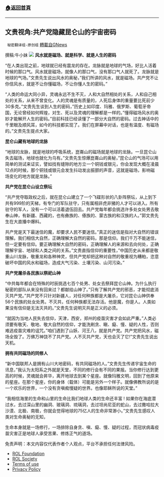 ###  [:house:返回首頁](https://github.com/ourhimalayas/txt)
---


## 文贵视角:共产党隐藏昆仑山的宇宙密码
` 秘密翻译组-原创组` [轉載自GNews](https://gnews.org/zh-hans/1847673/)

撰稿:牛小妹
![](https://assets.gnews.org/wp-content/uploads/2022/01/Image-1-2-2.jpg)
**风水就是磁场、就是科学、就是人生的密码**

“在人类出现之前，地球就已经有震龙的存在。龙脉就是地球的气场，好比人活着时候的那口气。风水就是磁场，就像人的那口气，没有那口气人就死了。龙脉就是地球的气场。”文贵先生说出风水的奥秘，”我们所讲的风水，就是磁场。共产党不让你信风水，就是不让你懂磁场，不让你懂人生的密码。”

“人类的命运大同小异，灵魂永远不生不灭，人和大自然相处的关系，人和自己相处的关系，从来不曾变化。人的灵魂是有质量的，人死后身体的重量要比死前少30多克。”文贵先生谈到人生的密码，”历史上如印度、玛雅、俄罗斯、葡萄牙帝国，无论曾经如何辉煌，对生、死以及灵魂的理解都是一样的。”懂得磁场风水的奥妙才能解开人生的密码。”目前科技已经读懂了一部分大自然的密码。过去神话中的千里眼及顺风耳，如今的科技都实现了。我们在屏幕中对话，也是有温度、有磁场的。”文贵先生提点大家。

**昆仑山藏有地球的龙脉**

“地球的龙脉，就是地球的呼吸系统，崑崙山的磁场就是地球的龙脉。一旦昆仑山失去磁场，地球也就化为乌有。”文贵先生惊爆崑崙山的奥秘，”昆仑山的气场可以用简单的测试来证实，譬如找有缝隙的地方立一个铜钱或银元，你会发现大概在凌晨12点的时候，那个铜钱或银元会发生抖动发出振颤的声音，这就是磁场，影响磁场变化的地方就是龙脉。”

**共产党在昆仑山设立祭坛**

“共产党夺取政权之后，就在昆仑山建立了一个飞碟形状的八卦阵祭坛，从上到下共有999阶的天梯，有专门的军队驻守，只有属相非虎非猪的人才可以进入。所有驻守的军人，没有一个可以活着退伍回去。共产党每年都会挑选许多处女处男去敬奉山神，有新疆、西藏的，也有彝族的、傣族的、蒙古族的和汉族的人。”郭文贵先生在大直播中爆料。

共产党是天下最迷信的魔，却要求人民不要迷信。”真正的迷信是指对大自然的错误理解。我们相信大自然，正确理解大自然的密码，那是信仰。我们千万不能迷信，但一定要有信仰。要正确理解大自然的密码，正确理解人的来源和去向何处，正确理解宇宙、地球和人类之间的关系。”文贵直指信仰的重要性，”中国历史从来都是敬重山川龙脉，敬重龙和各种神灵，但共产党却把这种对自然的敬重视为糟粕，恣意破坏中国的风水和磁场，造成大气污染、土壤污染、山河污染。”

**共产党屠杀各民族以祭祀山神**

“中共每年都会在特殊的时辰挑选七百个处男、处女去祭拜昆仑山神。为什么执行秘密的部队从来没有回来过？都献给山神了。”只有了解共产党的邪恶，才能彻底消灭共产党。”共产党不只针对新疆人，对任何种族都是大屠杀，它对昆仑山神供奉56个民族的处女处男。不灭共，任何种族都无法存活。他是魔，你是人。人类如果没有信仰是无法灭共的。”文贵先生说明灭共是正义的必须。

“就因为当地人民失去信仰，天津，西安，郑州的疫苗灾害才会如此严重。”人类必须要有敬天、敬地、敬大自然的信仰，才能洗刷贪、瞋、癡、慢、疑的人性，否则难逃疫苗灾难的诅咒。”咱们遇到了山妖、河王八，就是共产党。共产党把风水，磁场全毁了。万佛万神饶不了共产党。人不灭共产党，天也会灭了它!”文贵先生说出天机。

**拥有共同磁场的同修人**

“新中国联邦人是拥有山川大地密码，有共同磁场的人。”文贵先生传递宇宙生命的讯息，”我认为太阳系之外就是天堂，不同的修行会有不同的果报。当你修行达到更高的时候，灵魂就会昇华，离开地球去到某个星座。就像玛雅文明，回到了他原来的星座。在那个星座，你的身体（载体）可能是另外一个样子。就像佛教所说的是一个欢乐的世界，一个没有贪嗔痴慢疑的世界。也像耶稣所说的天堂。”

“我相信海里的生命和山里的生命比我们地球人类的生命还丰富 ! 如果你在海底潜过水，去过深山里的幽洞、玻璃洞、琉璃洞，去过坦尚尼亚的蛇山，去过撒哈拉大沙漠、北极、南极，你就会觉得地球的75亿人的生命非常渺小。”文贵先生感叹人类对生命奥秘的无知，

生命本身就是一场修行，一场排除自身贪、嗔、癡、慢、疑的过程，而冠状病毒疫苗灾害正是地球人承受苦果、修炼正气的道场。

 

免责声明：本文内容仅代表作者个人观点，平台不承担任何法律风险。

- [ROL Foundation](https://rolfoundation.org/)
- [ROL Society](https://rolsociety.org/)
- [Terms of use](https://gnews.org/terms-of-use-3/)
- [Privacy Policy](https://gnews.org/privacy-policy/)
